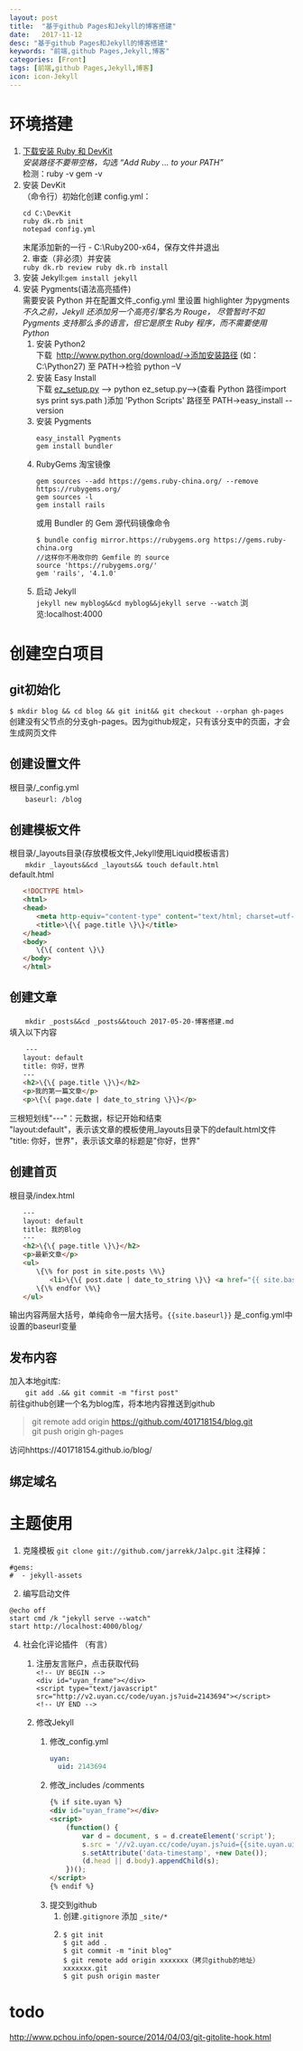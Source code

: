 ```yaml
---
layout: post
title:  "基于github Pages和Jekyll的博客搭建"
date:   2017-11-12
desc: "基于github Pages和Jekyll的博客搭建"
keywords: "前端,github Pages,Jekyll,博客"
categories: [Front]
tags: [前端,github Pages,Jekyll,博客]
icon: icon-Jekyll
---
```

# 环境搭建
1. [下载安装 Ruby 和 DevKit](http://rubyinstaller.org/downloads/)  
    *安装路径不要带空格，勾选 “Add Ruby ... to your PATH”*  
    检测：ruby -v gem -v  
2. 安装 DevKit  
    （命令行）初始化创建 config.yml：  
    ```
    cd C:\DevKit
    ruby dk.rb init
    notepad config.yml
    ```
    末尾添加新的一行 - C:\Ruby200-x64，保存文件并退出  
    2. 审查（非必须）并安装  
        ```
        ruby dk.rb review
        ruby dk.rb install
        ```
3. 安装 Jekyll:`gem install jekyll`  
4. 安装 Pygments(语法高亮插件)  
需要安装 Python 并在配置文件_config.yml 里设置 highlighter 为pygments  
*不久之前，Jekyll 还添加另一个高亮引擎名为 Rouge， 尽管暂时不如 Pygments 支持那么多的语言，但它是原生 Ruby 程序，而不需要使用 Python*  
    1. 安装 Python2  
    下载  http://www.python.org/download/->添加安装路径 (如： C:\Python27) 至 PATH->检验 python –V
    2. 安装 Easy Install  
    下载 [ez_setup.py](https://pypi.python.org/pypi/ez_setup) --> python ez_setup.py-->(查看 Python 路径import sys print sys.path )添加 'Python Scripts' 路径至 PATH->easy_install --version  
    3. 安装 Pygments  
        ```
        easy_install Pygments
        gem install bundler
        ```
    4. RubyGems 淘宝镜像  
        ```
        gem sources --add https://gems.ruby-china.org/ --remove https://rubygems.org/
        gem sources -l
        gem install rails
        ```
        或用 Bundler 的 Gem 源代码镜像命令  
        ```
        $ bundle config mirror.https://rubygems.org https://gems.ruby-china.org
        //这样你不用改你的 Gemfile 的 source
        source 'https://rubygems.org/'
        gem 'rails', '4.1.0'
        ```
    5. 启动 Jekyll  
        `jekyll new myblog&&cd myblog&&jekyll serve --watch`
        浏览:localhost:4000

# 创建空白项目
## git初始化  
`$ mkdir blog && cd blog && git init&& git checkout --orphan gh-pages`  
创建没有父节点的分支gh-pages。因为github规定，只有该分支中的页面，才会生成网页文件
##  创建设置文件  
根目录/_config.yml  
　　`baseurl: /blog`  
##  创建模板文件  
根目录/_layouts目录(存放模板文件,Jekyll使用Liquid模板语言)  
　　`mkdir _layouts&&cd _layouts&& touch default.html`  
default.html  
```html
　　<!DOCTYPE html>
　　<html>
　　<head>
　　　　<meta http-equiv="content-type" content="text/html; charset=utf-8" />
　　　　<title>\{\{ page.title \}\}</title>
　　</head>
　　<body>
　　　　\{\{ content \}\}
　　</body>
　　</html>
```

##  创建文章  
　　`mkdir _posts&&cd _posts&&touch 2017-05-20-博客搭建.md`  
填入以下内容  
```html
    ---
　　layout: default
　　title: 你好，世界
　　---
　　<h2>\{\{ page.title \}\}</h2>
　　<p>我的第一篇文章</p>
　　<p>\{\{ page.date | date_to_string \}\}</p>
```
三根短划线"---"：元数据，标记开始和结束  
"layout:default"，表示该文章的模板使用_layouts目录下的default.html文件  
"title: 你好，世界"，表示该文章的标题是"你好，世界"  
##  创建首页  
根目录/index.html  
```html
　　---
　　layout: default
　　title: 我的Blog
　　---
　　<h2>\{\{ page.title \}\}</h2>
　　<p>最新文章</p>
　　<ul>
　　　　\{\% for post in site.posts \%\}
　　　　　　<li>\{\{ post.date | date_to_string \}\} <a href="{{ site.baseurl }}{{ post.url }}">\{\{ post.title \}\}</a></li>
　　　　\{\% endfor \%\}
　　</ul>
```
输出内容两层大括号，单纯命令一层大括号。`{{site.baseurl}}`  是_config.yml中设置的baseurl变量  

##  发布内容  
加入本地git库:  
　　`git add .&& git commit -m "first post"`  
前往github创建一个名为blog库，将本地内容推送到github  
> git remote add origin https://github.com/401718154/blog.git  
git push origin gh-pages  

访问hhttps://401718154.github.io/blog/

##   绑定域名  

# 主题使用
1. 克隆模板
`git clone git://github.com/jarrekk/Jalpc.git`
注释掉：
```
#gems:
#  - jekyll-assets
```
2. 编写启动文件
```
@echo off  
start cmd /k "jekyll serve --watch"  
start http://localhost:4000/blog/ 
```
4. 社会化评论插件 （有言）
    1. 注册友言账户，点击获取代码  
    `<!-- UY BEGIN -->`  
    `<div id="uyan_frame"></div>`  
    `<script type="text/javascript" src="http://v2.uyan.cc/code/uyan.js?uid=2143694"></script>`  
    `<!-- UY END -->`  

    2. 修改Jekyll  
        1. 修改_config.yml  
            ```yml
            uyan:
              uid: 2143694
            ```
        2. 修改_includes /comments  
            ```html
            {% if site.uyan %}
            <div id="uyan_frame"></div>
            <script>
                (function() {
                    var d = document, s = d.createElement('script');
                    s.src = '//v2.uyan.cc/code/uyan.js?uid={{site.uyan.uid}}';
                    s.setAttribute('data-timestamp', +new Date());
                    (d.head || d.body).appendChild(s);
                })();
            </script>
            {% endif %}            
            ```
        3. 提交到github  
            1. 创建`.gitignore` 添加 `_site/*`  
            2.  
                ```
                $ git init
                $ git add .
                $ git commit -m "init blog"
                $ git remote add origin xxxxxxx（拷贝github的地址）xxxxxxx.git
                $ git push origin master
                ```

# todo
http://www.pchou.info/open-source/2014/04/03/git-gitolite-hook.html







